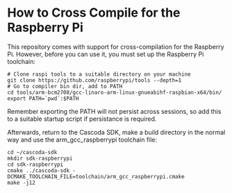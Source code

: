 # How to Cross Compile for the Raspberry Pi #

This repository comes with support for cross-compilation for the Raspberry
Pi. However, before you can use it, you must set up the Raspberry Pi toolchain:

```
# Clone raspi tools to a suitable directory on your machine
git clone https://github.com/raspberrypi/tools --depth=1
# Go to compiler bin dir, add to PATH
cd tools/arm-bcm2708/gcc-linaro-arm-linux-gnueabihf-raspbian-x64/bin/
export PATH=`pwd`:$PATH
```

Remember exporting the PATH will not persist across sessions, so add this to a suitable startup script if persistance is required.

Afterwards, return to the Cascoda SDK, make a build directory in the normal way and use the arm_gcc_raspberrypi toolchain file:

```
cd ~/cascoda-sdk
mkdir sdk-raspberrypi
cd sdk-raspberrypi
cmake ../cascoda-sdk -DCMAKE_TOOLCHAIN_FILE=toolchain/arm_gcc_raspberrypi.cmake
make -j12
```
